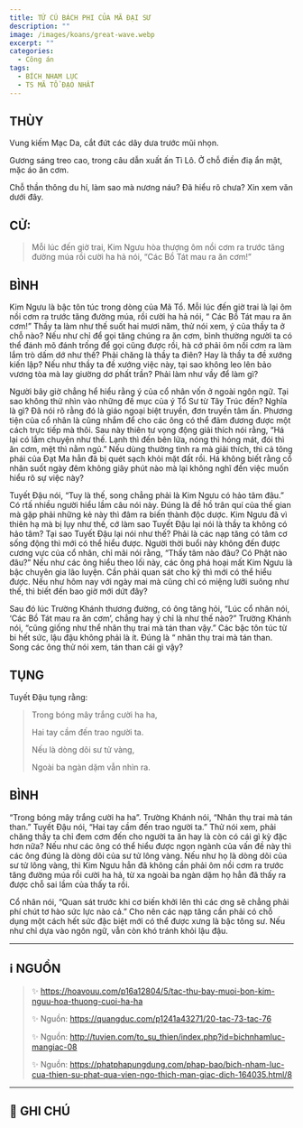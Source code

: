 ```yaml
---
title: TỨ CÚ BÁCH PHI CỦA MÃ ĐẠI SƯ
description: ""
image: /images/koans/great-wave.webp
excerpt: ""
categories:
  - Công án
tags:
  - BÍCH NHAM LỤC
  - TS MÃ TỔ ĐẠO NHẤT
---
```


## THÙY

Vung kiếm Mạc Da, cắt đứt các dây dưa trước mũi nhọn. 

Gương sáng treo cao, trong câu dẫn xuất ấn Tì Lô. Ở chỗ điền điạ ẩn mật, mặc áo ăn cơm. 

Chỗ thần thông du hí, làm sao mà nương náu? Đã hiểu rõ chưa? Xin xem văn dưới đây.

## CỬ:

> Mỗi lúc đến giờ trai, Kim Ngưu hòa thượng ôm nồi cơm ra trước tăng đường múa rồi cười ha hả nói, “Các Bồ Tát mau ra ăn cơm!”

## BÌNH

Kim Ngưu là bậc tôn túc trong dòng của Mã Tổ. Mỗi lúc đến giờ trai là lại ôm nồi cơm ra trước tăng đường múa, rồi cười ha hả nói, “ Các Bồ Tát mau ra ăn cơm!” Thầy ta làm như thế suốt hai mươi năm, thử nói xem, ý của thầy ta ở chỗ nào? Nếu như chỉ để gọi tăng chúng ra ăn cơm, bình thường người ta có thể đánh mõ đánh trống để gọi cũng được rồi, hà cớ phải ôm nồi cơm ra làm lắm trò dấm dớ như thế? Phải chăng là thầy ta điên? Hay là thầy ta đề xướng kiến lập? Nếu như thầy ta đề xướng việc này, tại sao không leo lên bảo vương tòa mà lay giường dơ phất trần? Phải làm như vầy để làm gì?

Người bây giờ chẳng hể hiểu rằng ý của cổ nhân vốn ở ngoài ngôn ngữ. Tại sao không thử nhìn vào những đề mục của ý Tổ Sư từ Tây Trúc đến? Nghĩa là gì? Đã nói rõ rằng đó là giáo ngoại biệt truyền, đơn truyền tâm ấn. Phương tiện của cổ nhân là cũng nhắm để cho các ông có thể đảm đương được một cách trực tiếp mà thôi. Sau này thiên tư vọng động giải thích nói rằng, “Há lại có lắm chuyện như thế. Lạnh thì đến bên lửa, nóng thì hóng mát, đói thì ăn cơm, mệt thì nằm ngủ.” Nếu dùng thường tình ra mà giải thích, thì cả tông phái của Đạt Ma hẳn đã bị quét sạch khỏi mặt đất rồi. Há không biết rằng cổ nhân suốt ngày đêm không giây phút nào mà lại không nghĩ đến việc muốn hiểu rõ sự việc này?

Tuyết Đậu nói, “Tuy là thế, song chẳng phải là Kim Ngưu có hảo tâm đâu.” Có rtấ nhiều người hiểu lầm câu nói này. Đúng là đề hồ trân quí của thế gian mà gặp phải những kẻ này thì đâm ra biến thành độc dược. Kim Ngưu đã vì thiên hạ mà bị lụy như thế, cớ làm sao Tuyết Đậu lại nói là thầy ta không có hảo tâm? Tại sao Tuyết Đậu lại nói như thế? Phải là các nạp tăng có tâm cơ sống động thì mới có thể hiểu được. Người thời buổi này không đến được cương vực của cổ nhân, chỉ mãi nói rằng, “Thấy tâm nào đâu? Có Phật nào đâu?” Nếu như các ông hiểu theo lối này, các ông phá hoại mất Kim Ngưu là bậc chuyên gia lão luyện. Cần phải quan sát cho kỹ thì mới có thể hiểu được. Nếu như hôm nay với ngày mai mà cũng chỉ có miệng lưỡi suông như thế, thì biết đến bao giờ mới dứt đây?

Sau đó lúc Trường Khánh thương đường, có ông tăng hỏi, “Lúc cổ nhân nói, ‘Các Bồ Tát mau ra ăn cơm’, chẳng hay ý chỉ là như thế nào?” Trường Khánh nói, “cũng giống như thể nhân thụ trai mà tán than vậy.” Các bậc tôn túc từ bi hết sức, lậu đậu không phải là ít. Đúng là “ nhân thụ trai mà tán than. Song các ông thử nói xem, tán than cái gì vậy?

## TỤNG

Tuyết Đậu tụng rằng:

> Trong bóng mây trắng cười ha ha,
>
> Hai tay cầm đến trao người ta.
>
> Nếu là dòng dõi sư tử vàng,
>
> Ngoài ba ngàn dặm vẫn nhìn ra.

## BÌNH

“Trong bóng mây trắng cười ha ha”. Trường Khánh nói, “Nhân thụ trai mà tán than.” Tuyết Đậu nói, “Hai tay cầm đến trao người ta.” Thử nói xem, phải chăng thầy ta chỉ đem cơm đến cho người ta ăn hay là còn có cái gì kỳ đặc hơn nữa? Nếu như các ông có thể hiểu được ngọn ngành của vấn đề này thì các ông đúng là dòng dõi của sư tử lông vàng. Nếu như họ là dòng dõi của sư tử lông vàng, thì Kim Ngưu hẳn đã không cần phải ôm nồi cơm ra trước tăng đường múa rồi cười ha hả, từ xa ngoài ba ngàn dặm họ hẳn đã thấy ra được chỗ sai lầm của thấy ta rồi.

Cổ nhân nói, “Quan sát trước khi cơ biến khởi lên thì các ơng sẽ chẳng phải phí chút tơ hào sức lực nào cả.” Cho nên các nạp tăng cần phải có chỗ dụng một cách hết sức đặc biệt mới có thể được xưng là bậc tông sư. Nếu như chỉ dựa vào ngôn ngữ, vẫn còn khó tránh khỏi lậu đậu.

<hr class="blog-rule" />

## ℹ️ NGUỒN

> ✨ https://hoavouu.com/p16a12804/5/tac-thu-bay-muoi-bon-kim-nguu-hoa-thuong-cuoi-ha-ha
>
> ✨ Nguồn: https://quangduc.com/p1241a43271/20-tac-73-tac-76
>
> ✨ Nguồn: http://tuvien.com/to_su_thien/index.php?id=bichnhamluc-mangiac-08
>
> ✨ Nguồn: https://phatphapungdung.com/phap-bao/bich-nham-luc-cua-thien-su-phat-qua-vien-ngo-thich-man-giac-dich-164035.html/8

<hr class="blog-rule" />

## 📌 GHI CHÚ

[^1]: ⭐️ <a href="http://thuongchieu.net/index.php/phapthoai/suphu/4689-tsdaonhat" target="_blank">🔗 TS MÃ TỔ ĐẠO NHẤT</a>

